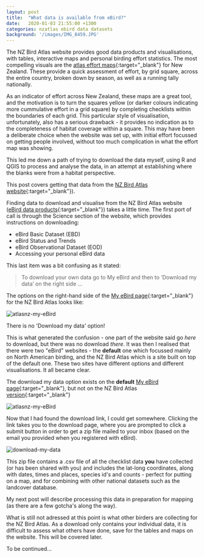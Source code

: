 ```yaml
---
layout: post
title:  "What data is available from eBird?"
date:   2020-01-03 21:55:00 +1300
categories: nzatlas ebird data datasets
background: '/images/IMG_8459.JPG'
---
```


The NZ Bird Atlas website provides good data products and visualisations, with tables, interactive maps and personal birding effort statistics. The most compelling visuals are the [atlas effort maps](https://ebird.org/atlasnz/effortmap "Atlas Effort Maps"){:target="_blank"} for New Zealand. These provide a quick assessment of effort, by grid square, across the entire country, broken down by season, as well as a running tally nationally.

As an indicator of effort across New Zealand, these maps are a great tool, and the motivation is to turn the squares yellow (or darker colours indicating more cummulative effort in a grid square) by completing checklists within the boundaries of each grid. This particular style of visualisation, unfortunately, also has a serious drawback - it provides no indication as to the completeness of habitat coverage within a square. This may have been a deliberate choice when the website was set up, with initial effort focussed on getting people involved, without too much complication in what the effort map was showing.

This led me down a path of trying to download the data myself, using R and QGIS to process and analyse the data, in an attempt at establishing where the blanks were from a habitat perspective. 

This post covers getting that data from the [NZ Bird Atlas website](https://ebird.org/atlasnz "NZ Bird Atlas"){:target="_blank"}).

Finding data to download and visualise from the NZ Bird Atlas website 
([eBird data products](https://ebird.org/atlasnz/science/download-ebird-data-products "eBird data products"){:target="_blank"}) takes a little time. The first port of call is through the Science section of the website, which provides instructions on downloading:

- eBird Basic Dataset (EBD)
- eBird Status and Trends
- eBird Observational Dataset (EOD)
- Accessing your personal eBird data

This last item was a bit confusing as it stated:

> To download your own data go to My eBird and then to ‘Download my data’ on the right side ... 

The options on the right-hand side of the [My eBird page](https://ebird.org/atlasnz/myebird "My eBird"){:target="_blank"} for the NZ Bird Atlas looks like:

![atlasnz-my-eBird]({{site.url}}/images/ebird-20200103-atlasnz-my-ebird.png "My eBird menu on right-hand side of page")

There is no 'Download my data' option! 

This is what generated the confusion - one part of the website said go *here* to download, but there was no download *there*. It was then I realised that there were two "eBird" websites - the **default** one which focussed mainly on North American birding, and the NZ Bird Atlas which is a site built on top of the default one. These two sites have different options and different visualisations. It all became clear. 

The download my data option exists on the **default** [My eBird page](https://ebird.org/myebird "My eBird"){:target="_blank"}, but not on the NZ Bird Atlas [version](https://ebird.org/atlasnz/myebird "AtlasNZ My eBird"){:target="_blank"}

![atlasnz-my-eBird]({{site.url}}/images/ebird-20200103-my-ebird.png "My eBird menu on right-hand side of page")

Now that I had found the download link, I could get somewhere. Clicking the link takes you to the download page, where you are prompted to click a submit button in order to get a zip file mailed to your inbox (based on the email you provided when you registered with eBird).

![download-my-data]({{site.url}}/images/ebird-20200103-download-my-data.png "Download my data")

This zip file contains a .csv file of all the checklist data **you** have collected (or has been shared with you) and includes the lat-long coordinates, along with dates, times and places, species id's and counts - perfect for putting on a map, and for combining with other national datasets such as the landcover database.

My next post will describe processing this data in preparation for mapping (as there are a few gotcha's along the way).

What is still not adressed at this point is what other birders are collecting for the NZ Bird Atlas. As a download only contains your individual data, it is difficult to assess what others have done, save for the tables and maps on the website. This will be covered later.

To be continued...